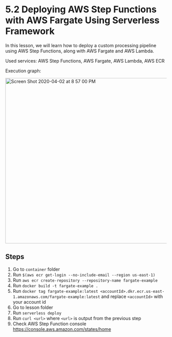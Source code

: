 # 5.2 Deploying AWS Step Functions with AWS Fargate Using Serverless Framework

In this lesson, we will learn how to deploy a custom processing pipeline using AWS Step Functions, along with AWS Fargate and AWS Lambda.

Used services: AWS Step Functions, AWS Fargate, AWS Lambda, AWS ECR

Execution graph:

<img width="516" alt="Screen Shot 2020-04-02 at 8 57 00 PM" src="https://user-images.githubusercontent.com/3318397/78322763-30d79880-755f-11ea-987b-212b30f5486e.png">


## Steps

1. Go to `container` folder
2. Run `$(aws ecr get-login --no-include-email --region us-east-1)`
3. Run `aws ecr create-repository --repository-name fargate-example`
4. Run `docker build -t fargate-example .`
5. Run `docker tag fargate-example:latest <accountId>.dkr.ecr.us-east-1.amazonaws.com/fargate-example:latest` and replace `<accountId>` with your account id
6. Go to lesson folder
7. Run `serverless deploy`
8. Run `curl <url>` where `<url>` is output from the previous step
9. Check AWS Step Function console https://console.aws.amazon.com/states/home